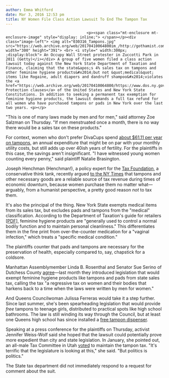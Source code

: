 ```yaml
---
author: Emma Whitford
date: Mar 3, 2016 12:53 pm
title: NY Women File Class Action Lawsuit To End The Tampon Tax 
---
```


	
										<p><span class="mt-enclosure mt-enclosure-image" style="display: inline;"> </span></p><div class="image-left"> <img alt="030316_Tampons.jpg" src="https://web.archive.org/web/20170410064800im_/http://gothamist.com/attachments/nyc_ewhitford/030316_Tampons.jpg" width="300" height="391"> <br> <i style=" width:300px; ;display:block"> An Occupy Wall Street protester in Zuccotti Park in 2011 (Getty)</i></div> A group of five women filed a class action lawsuit today against the New York State Department of Taxation and Finance, claiming that the state&apos;s 4% sales tax on tampons and other feminine hygiene products&#x2014;but not &quot;medical&quot; items like Rogaine, adult diapers and dandruff shampoo&#x2014;violates the <a href="https://web.archive.org/web/20170410064800/https://www.dos.ny.gov/info/constitution/article_1_bill_of_rights.html">Equal Protection clauses</a> of the United States and New York State Constitutions. In addition to seeking a permanent tax exemption for feminine hygiene products, the lawsuit demands a full tax refund for all women who have purchased tampons or pads in New York over the last two years. <p></p>

<p>&quot;This is one of many laws made by men and for men,&quot; said attorney Zoe Salzman on Thursday. &quot;If men menstruated once a month, there is no way there would be a sales tax on these products.&quot; </p>

<p>For context, women who don&apos;t prefer DivaCups spend <a href="https://web.archive.org/web/20170410064800/http://jezebel.com/5890058/this-is-how-much-it-costs-to-own-a-vagina-an-itemized-list">about $61.11 per year on tampons</a>, an annual expenditure that might be on par with your monthly utility costs, but still adds up over 40ish years of fertility. For the plaintiffs in this case, the savings aren&apos;t insignificant. &quot;I have witnessed young women counting every penny,&quot; said plaintiff Natalie Brasington. </p>

<p>Joseph Henchman (Henchman!), a policy expert for the <a href="https://web.archive.org/web/20170410064800/http://taxfoundation.org/">Tax Foundation</a>, a conservative think tank, recently argued <a href="https://web.archive.org/web/20170410064800/http://www.nytimes.com/2016/01/07/upshot/the-latest-sales-tax-controversy-tampons.html">to the NY Times</a> that tampons and other necessary goods are a reliable source of tax revenue during times of economic downturn, because women purchase them no matter what&#x2014;arguably, from a humanist perspective, a pretty good reason <em>not</em> to tax them. </p>

<p>It&apos;s also the principal of the thing. New York State exempts medical items from its sales tax, but excludes pads and tampons from the &quot;medical&quot; classification. According to the Department of Taxation&apos;s guide for retailers [<a href="https://web.archive.org/web/20170410064800/https://www.tax.ny.gov/pdf/publications/sales/pub840.pdf">PDF</a>], feminine hygiene products are &quot;generally used to control a normal bodily function and to maintain personal cleanliness.&quot; This differentiates them in the fine print from over-the-counter medication for a &quot;vaginal infection,&quot; which treats a &quot;specific medical condition.&quot; </p>

<p>The plaintiffs counter that pads and tampons are necessary for the preservation of health, especially compared to, say, chapstick for a coldsore. </p>

<p>Manhattan Assemblymember Linda B. Rosenthal and Senator Sue Serino of Dutchess County <a href="https://web.archive.org/web/20170410064800/http://gothamist.com/2016/02/12/tax-free_tampons.php">agree</a>&#x2014;last month they introduced legislation that would exempt feminine hygiene products like tampons and pads from state sales tax, calling the tax &quot;a regressive tax on women and their bodies that harkens back to a time when the laws were written by men for women.&quot; </p>

<p>And Queens Councilwoman Julissa Ferreras would take it a step further. Since last summer, she&apos;s been spearheading legislation that would provide <em>free</em> tampons to teenage girls, distributed to practical spots like high school bathrooms. The law is still winding its way through the Council, but at least one Queens high school has since installed a <a href="https://web.archive.org/web/20170410064800/http://nymag.com/thecut/2015/09/free-tampons-new-york-city-high-school.html">free tampon dispenser</a>. </p>

<p>Speaking at a press conference for the plaintiffs on Thursday, activist Jennifer Weiss-Wolf said she hoped that the lawsuit could potentially prove more expedient than city and state legislation. In January, she pointed out, an all-male Tax Committee in Utah <a href="https://web.archive.org/web/20170410064800/http://www.theguardian.com/us-news/2016/feb/12/utah-all-male-panel-rejects-tampon-tax">voted</a> to maintain the tampon tax. &quot;It&apos;s terrific that the legislature is looking at this,&quot; she said. &quot;But politics is politics.&quot; </p>

<p>The State tax department did not immediately respond to a request for comment about the suit. </p>					
										
									
				